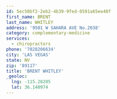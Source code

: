 ```yaml
---
id: 5ec50bf2-2eb2-4b39-9fed-0591a65ee48f
first_name: BRENT
last_name: WHITLEY
address: '9501 W SAHARA AVE No.2038'
category: complementary-medicine
services:
  - chiropractors
phone: '7028206634'
city: 'LAS VEGAS'
state: NV
zip: '89117'
title: 'BRENT WHITLEY'
_geoloc:
  lng: -115.28205
  lat: 36.140974
---
```


